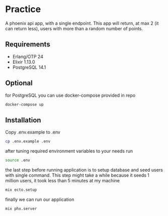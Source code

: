 # Practice

A phoenix api app, with a single endpoint. This app will return, at max 2 (it can return less), users with more than a random number of points.

## Requirements

- Erlang/OTP 24
- Elixir 1.13.0
- PostgreSQL 14.1

## Optional

for PostgreSQL you can use docker-compose provided in repo
```bash
docker-compose up
```

## Installation

Copy .env.example to .env
```bash
cp .env.example .env
```

after tuning required environment variables to your needs run
```bash
source .env
```

the last step before running application is to setup database and seed users with single command. This step might take a while because it seeds 1 million users, it took less than 5 minutes at my machine
```bash
mix ecto.setup
```

finally we can run our application
```bash
mix phx.server
```
